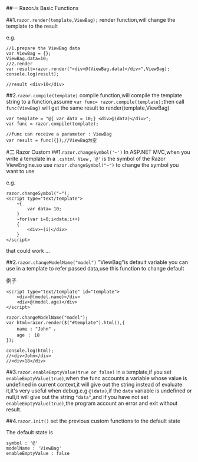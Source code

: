 ##一 RazorJs Basic Functions

##1.`razor.render(template,ViewBag);`
render function,will change the template to the result

e.g.
    
    //1.prepare the ViewBag data
    var ViewBag = {};
    ViewBag.data=10;
    //2.render
    var result=razor.render("<div>@(ViewBag.data)</div>",ViewBag);
    console.log(result);
    
    //result <div>10</div> 

##2.`razor.compile(template)`
compile function,will compile the template string to a function,assume `var func= razor.compile(template);`then call `func(ViewBag)` will get the same result to render(template,ViewBag)

    var template = "@{ var data = 10;} <div>@(data)</div>";
    var func = razor.compile(template);
    
    //func can receive a parameter : ViewBag
    var result = func({});//ViewBag为空

#二 Razor Custom
##1.`razor.changeSymbol('~')`
In ASP.NET MVC,when you write a template in a `.cshtml View` , `'@'` is the symbol of the Razor ViewEngine.so use `razor.changeSymbol("~")` to change the symbol you want to use

e.g.

    razor.changeSymbol("~");
    <script type="text/template">
        ~{
            var data= 10;
        }
        ~for(var i=0;i<data;i++)
        {
            <div>~(i)</div>
        }
    </script>
that could work ...

##2.`razor.changeModelName("model")`
"ViewBag"is default variable you can use in a template to refer passed data,use this function to change default

例子
        
    <script type="text/template" id="template">
        <div>@(model.name)</div>
        <div>@(model.age)</div>
    </script>

    razor.changeModelName("model");
    var html=razor.render($("#template").html(),{
        name : "John" ，
        age ： 18
    });
    
    console.log(html);
    //<div>John</div>
    //<div>18</div>

##3.`razor.enableEmptyValue(true or false)`
in a template,if you set `enableEmptyValue(true)`,when the func accounts a variable whose value is undefined in current context,it will give out the string instead of evaluate it,it's very useful when debug.e.g `@(data)`,if
 the `data` variable is undefined or null,it will give out the string `"data"`,and if you have not set `enableEmptyValue(true)`,the program account an error and exit without result.

##4.`razor.init()`
set the previous custom functions to the default state
    
The default state is

    symbol : '@'
    modelName : 'ViewBag'
    enableEmptyValue : false